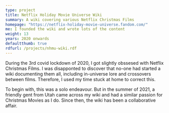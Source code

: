 ```yaml
---
type: project
title: Netflix Holiday Movie Universe Wiki
summary: A wiki covering various Netflix Christmas Films
homepage: "https://netflix-holiday-movie-universe.fandom.com/"
me: I founded the wiki and wrote lots of the content
weight: 13
years: 2020 onwards
defaultthumb: true
rdfurl: /projects/nhmu-wiki.rdf
---
```


During the 3rd covid lockdown of 2020, I got slightly obssesed with Netflix Christmas Films.  I was disapponted to discover that no-one had started a wiki documenting them all, including in-universe lore and crossovers between films.  Therefore, I used my time stuck at home to correct this.

To begin with, this was a solo endeavour.  But in the summer of 2021, a friendly gent from Utah came across my wiki and had a similar passion for Christmas Movies as I do.  Since then, the wiki has been a collaborative affair.